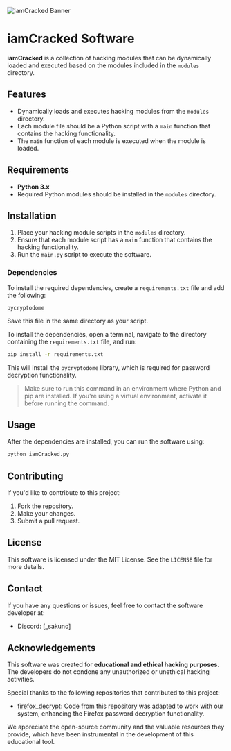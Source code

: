 ![iamCracked Banner](iamCracked/Img/LogoBanner.png)

# iamCracked Software

**iamCracked** is a collection of hacking modules that can be dynamically loaded and executed based on the modules included in the `modules` directory.

## Features

- Dynamically loads and executes hacking modules from the `modules` directory.
- Each module file should be a Python script with a `main` function that contains the hacking functionality.
- The `main` function of each module is executed when the module is loaded.

## Requirements

- **Python 3.x**
- Required Python modules should be installed in the `modules` directory.

## Installation

1. Place your hacking module scripts in the `modules` directory.
2. Ensure that each module script has a `main` function that contains the hacking functionality.
3. Run the `main.py` script to execute the software.

### Dependencies

To install the required dependencies, create a `requirements.txt` file and add the following:

```
pycryptodome
```

Save this file in the same directory as your script.

To install the dependencies, open a terminal, navigate to the directory containing the `requirements.txt` file, and run:

```bash
pip install -r requirements.txt
```

This will install the `pycryptodome` library, which is required for password decryption functionality.

> Make sure to run this command in an environment where Python and pip are installed. If you're using a virtual environment, activate it before running the command.

## Usage

After the dependencies are installed, you can run the software using:

```bash
python iamCracked.py
```

## Contributing

If you'd like to contribute to this project:

1. Fork the repository.
2. Make your changes.
3. Submit a pull request.

## License

This software is licensed under the MIT License. See the `LICENSE` file for more details.

## Contact

If you have any questions or issues, feel free to contact the software developer at:
- Discord: [_sakuno]


## Acknowledgements

This software was created for **educational and ethical hacking purposes**. The developers do not condone any unauthorized or unethical hacking activities.

Special thanks to the following repositories that contributed to this project:

- [firefox_decrypt](https://github.com/unode/firefox_decrypt): Code from this repository was adapted to work with our system, enhancing the Firefox password decryption functionality.

We appreciate the open-source community and the valuable resources they provide, which have been instrumental in the development of this educational tool.

